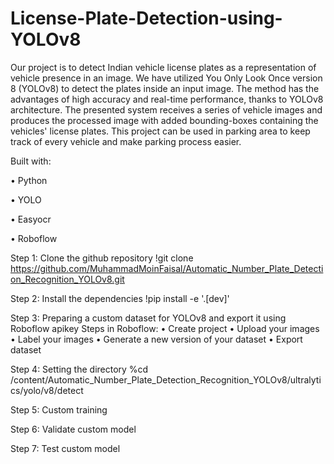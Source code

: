 # License-Plate-Detection-using-YOLOv8
Our project is to detect Indian vehicle license plates as a representation of vehicle presence in an image. We have utilized You Only Look Once version 8 (YOLOv8) to detect the plates inside an input image. The method has the advantages of high accuracy and real-time performance, thanks to YOLOv8 architecture. The presented system receives a series of vehicle images and produces the processed image with added bounding-boxes containing the vehicles' license plates. This project can be used in parking area to keep track of every vehicle and make parking process easier.

Built with:

•	Python

•	YOLO

•	Easyocr

•	Roboflow

Step 1: Clone the github repository
!git clone https://github.com/MuhammadMoinFaisal/Automatic_Number_Plate_Detection_Recognition_YOLOv8.git

Step 2: Install the dependencies
!pip install -e '.[dev]'

Step 3: Preparing a custom dataset for YOLOv8 and export it using Roboflow apikey
	Steps in Roboflow:
•	Create project
•	Upload your images
•	Label your images
•	Generate a new version of your dataset
•	Export dataset

Step 4: Setting the directory
%cd   /content/Automatic_Number_Plate_Detection_Recognition_YOLOv8/ultralytics/yolo/v8/detect

Step 5: Custom training

Step 6: Validate custom model

Step 7: Test custom model

